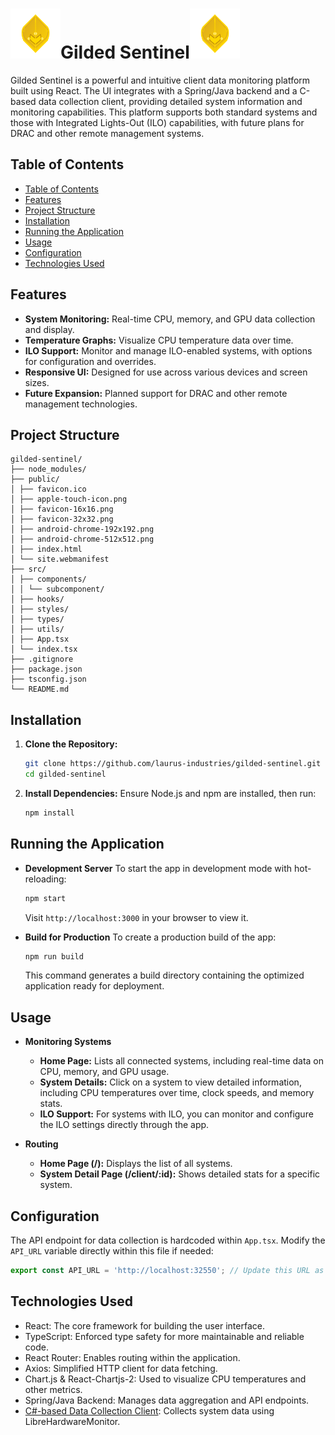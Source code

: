 
<h1>
<img src="public/logo.svg" alt="Gilded Sentinel Logo" width="80"/>Gilded Sentinel<img src="public/logo.svg" alt="Gilded Sentinel Logo" width="80"/>
</h1>
Gilded Sentinel is a powerful and intuitive client data monitoring platform built using React. The UI integrates with a Spring/Java backend and a C-based data collection client, providing detailed system information and monitoring capabilities. This platform supports both standard systems and those with Integrated Lights-Out (ILO) capabilities, with future plans for DRAC and other remote management systems.

## Table of Contents
- [Table of Contents](#table-of-contents)
- [Features](#features)
- [Project Structure](#project-structure)
- [Installation](#installation)
- [Running the Application](#running-the-application)
- [Usage](#usage)
- [Configuration](#configuration)
- [Technologies Used](#technologies-used)

## Features
- **System Monitoring:** Real-time CPU, memory, and GPU data collection and display.
- **Temperature Graphs:** Visualize CPU temperature data over time.
- **ILO Support:** Monitor and manage ILO-enabled systems, with options for configuration and overrides.
- **Responsive UI:** Designed for use across various devices and screen sizes.
- **Future Expansion:** Planned support for DRAC and other remote management technologies.

## Project Structure
```
gilded-sentinel/
├── node_modules/
├── public/
│ ├── favicon.ico
│ ├── apple-touch-icon.png
│ ├── favicon-16x16.png
│ ├── favicon-32x32.png
│ ├── android-chrome-192x192.png
│ ├── android-chrome-512x512.png
│ ├── index.html
│ └── site.webmanifest
├── src/
│ ├── components/
│ │ └── subcomponent/
│ ├── hooks/
│ ├── styles/
│ ├── types/
│ ├── utils/
│ ├── App.tsx
│ └── index.tsx
├── .gitignore
├── package.json
├── tsconfig.json
└── README.md
```

## Installation
1. **Clone the Repository:**
    ```bash
    git clone https://github.com/laurus-industries/gilded-sentinel.git
    cd gilded-sentinel
    ```

2. **Install Dependencies:**
    Ensure Node.js and npm are installed, then run:
    ```bash
    npm install
    ```

## Running the Application
- **Development Server**
    To start the app in development mode with hot-reloading:
    ```bash
    npm start
    ```
    Visit `http://localhost:3000` in your browser to view it.

- **Build for Production**
    To create a production build of the app:
    ```bash
    npm run build
    ```
    This command generates a build directory containing the optimized application ready for deployment.

## Usage
- **Monitoring Systems**
    - **Home Page:** Lists all connected systems, including real-time data on CPU, memory, and GPU usage.
    - **System Details:** Click on a system to view detailed information, including CPU temperatures over time, clock speeds, and memory stats.
    - **ILO Support:** For systems with ILO, you can monitor and configure the ILO settings directly through the app.

- **Routing**
    - **Home Page (/):** Displays the list of all systems.
    - **System Detail Page (/client/:id):** Shows detailed stats for a specific system.

## Configuration
The API endpoint for data collection is hardcoded within `App.tsx`. Modify the `API_URL` variable directly within this file if needed:
```typescript
export const API_URL = 'http://localhost:32550'; // Update this URL as necessary
```

## Technologies Used
- React: The core framework for building the user interface.  
- TypeScript: Enforced type safety for more maintainable and reliable code.  
- React Router: Enables routing within the application.  
- Axios: Simplified HTTP client for data fetching.  
- Chart.js & React-Chartjs-2: Used to visualize CPU temperatures and other metrics.  
- Spring/Java Backend: Manages data aggregation and API endpoints. 
- [C#-based Data Collection Client](https://github.com/LunarLaurus/gilded-sentinel-client): Collects system data using LibreHardwareMonitor.

